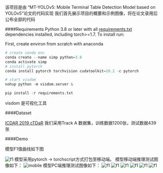 该项目是由 “MT-YOLOv5: Mobile Terminal Table Detection Model based on YOLOv5”论文的代码实现
我们首先展示项目的概要和示例图像，将在论文录用后公布全部的代码

####Requirements
Python 3.8 or later with all [requirements.txt](https://www.runoob.com) dependencies installed, including torch>=1.7. To install run:

First, create environ from scratch with anaconda

 ```python
 # create conda env
conda create --name simp python=3.8
conda activate simp
# install pytorch
conda install pytorch torchvision cudatoolkit=10.2 -c pytorch

# start visdom
nohup python -m visdom.server &

pip install -r requirements.txt
 ```
 visdom 是可视化工具

 
 ####Dataset

 [ ICDAR 2019 cTDaR](https://github.com/cndplab-founder/ICDAR2019_cTDaR)
 我们采用Track A 数据集，训练数据1200张，测试数据439张
 
 
 ####Demo
 
 模型F1值曲线如下图
 
 ![f1](imgs/f1.png)
 模型采用pytorch -> torchscript方式打包至移动端。
 模型移动端推理测试图像如下：
 ![mobile](imgs/mobile.gif)
 模型PC端推理测试图像如下：
![f1](imgs/test1.jpg)
![f1](imgs/test2.jpg)
![f1](imgs/test3.jpg)
![f1](imgs/test5.jpg)
![f1](imgs/test6.jpg)
![f1](imgs/test7.jpg)

 